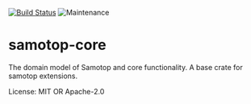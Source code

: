 [![Build Status](https://gitlab.com/BrightOpen/Samotop/badges/develop/pipeline.svg)](https://gitlab.com/BrightOpen/Samotop/commits/master)
![Maintenance](https://img.shields.io/badge/maintenance-activly--developed-brightgreen.svg)

# samotop-core

The domain model of Samotop and core functionality. A base crate for samotop extensions.

License: MIT OR Apache-2.0
